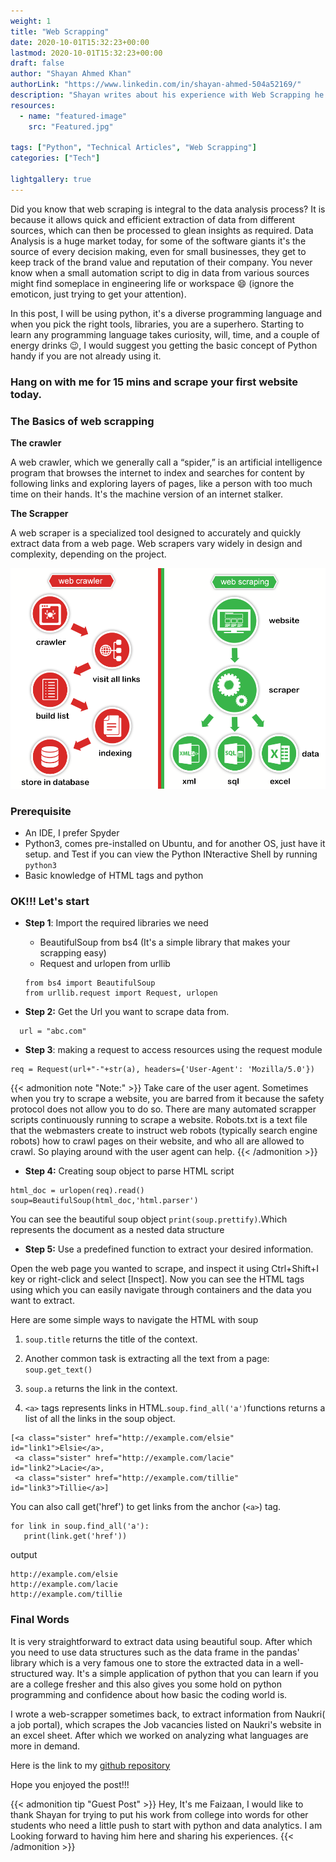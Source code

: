 ```yaml
---
weight: 1
title: "Web Scrapping"
date: 2020-10-01T15:32:23+00:00
lastmod: 2020-10-01T15:32:23+00:00
draft: false
author: "Shayan Ahmed Khan"
authorLink: "https://www.linkedin.com/in/shayan-ahmed-504a52169/"
description: "Shayan writes about his experience with Web Scrapping he had recently"
resources:
  - name: "featured-image"
    src: "Featured.jpg"

tags: ["Python", "Technical Articles", "Web Scrapping"]
categories: ["Tech"]

lightgallery: true
---
```


Did you know that web scraping is integral to the data analysis process? It is because it allows quick and efficient extraction of data from different sources, which can then be processed to glean insights as required. Data Analysis is a huge market today, for some of the software giants it's the source of every decision making, even for small businesses, they get to keep track of the brand value and reputation of their company. You never know when a small automation script to dig in data from various sources might find someplace in engineering life or workspace :smile: (ignore the emoticon, just trying to get your attention).

In this post, I will be using python, it's a diverse programming language and when you pick the right tools, libraries, you are a superhero. Starting to learn any programming language takes curiosity, will, time, and a couple of energy drinks :wink:, I would suggest you getting the basic concept of Python handy if you are not already using it.

### Hang on with me for 15 mins and scrape your first website today.

### The Basics of web scrapping

**The crawler**

A web crawler, which we generally call a “spider,” is an artificial intelligence program that browses the internet to index and searches for content by following links and exploring layers of pages, like a person with too much time on their hands. It's the machine version of an internet stalker.

**The Scrapper**

A web scraper is a specialized tool designed to accurately and quickly extract data from a web page. Web scrapers vary widely in design and complexity, depending on the project.

![](web-scraping-vs-web-crawling.png  "What's the difference in a scrapper and a crawler")


### Prerequisite
- An IDE, I prefer Spyder
- Python3, comes pre-installed on Ubuntu, and for another OS, just have it setup. and Test if you can view the Python INteractive Shell by running `python3`
- Basic knowledge of HTML tags and python


### OK!!! Let's start
- **Step 1**: Import the required libraries we need
  - BeautifulSoup from bs4 (It's a simple library that makes your scrapping easy)
  - Request and urlopen from urllib

  ```
  from bs4 import BeautifulSoup
  from urllib.request import Request, urlopen
  ```

- **Step 2:** Get the Url you want to scrape data from.
```
  url = "abc.com"
```

- **Step 3**: making a request to access resources using the request module
```
req = Request(url+"-"+str(a), headers={'User-Agent': 'Mozilla/5.0'})
```

{{< admonition note "Note:" >}}
Take care of the user agent. Sometimes when you try to scrape a website, you are barred from it because the safety protocol does not allow you to do so. There are many automated scrapper scripts continuously running to scrape a website.
Robots.txt is a text file that the webmasters create to instruct web robots (typically search engine robots) how to crawl pages on their website, and who all are allowed to crawl. So playing around with the user agent can help.
{{< /admonition >}}


- **Step 4:**
Creating soup object to parse HTML script
```
html_doc = urlopen(req).read()
soup=BeautifulSoup(html_doc,'html.parser')
```
You can see the beautiful soup object
`print(soup.prettify)`.Which represents the document as a nested data structure

- **Step 5:**
Use a predefined function to extract your desired information.

Open the web page you wanted to scrape, and inspect it using Ctrl+Shift+I key or right-click and select [Inspect]. Now you can see the HTML tags using which you can easily navigate through containers and the data you want to extract.

Here are some simple ways to navigate the HTML with soup

1. `soup.title` returns the title of the context.

2. Another common task is extracting all the text from a page:
`soup.get_text()`

3. `soup.a` returns the link in the context.

4. `<a>` tags represents links in HTML.`soup.find_all('a')`functions returns a list of all the links in the soup object.

```
[<a class="sister" href="http://example.com/elsie" id="link1">Elsie</a>,
 <a class="sister" href="http://example.com/lacie" id="link2">Lacie</a>,
 <a class="sister" href="http://example.com/tillie" id="link3">Tillie</a>]
```
You can also call get('href') to get links from the anchor (`<a>`) tag.
```
for link in soup.find_all('a'):
   print(link.get('href'))
```
output
```
http://example.com/elsie
http://example.com/lacie
http://example.com/tillie
```

### Final Words

It is very straightforward to extract data using beautiful soup. After which you need to use data structures such as the data frame in the pandas' library which is a very famous one to store the extracted data in a well-structured way. It's a simple application of python that you can learn if you are a college fresher and this also gives you some hold on python programming and confidence about how basic the coding world is.

I wrote a web-scrapper sometimes back, to extract information from Naukri( a job portal), which scrapes the Job vacancies listed on Naukri's website in an excel sheet. After which we worked on analyzing what languages are more in demand.

Here is the link to my [github repository](https://github.com/imShayan/Naukri-Scrapper/blob/master/Naukri_in_Banglore.py)

Hope you enjoyed the post!!!

{{< admonition tip "Guest Post" >}}
Hey, It's me Faizaan, I would like to thank Shayan for trying to put his work from college into words for other students who need a little push to start with python and data analytics. I am Looking forward to having him here and sharing his experiences.
{{< /admonition >}}
